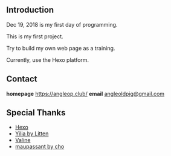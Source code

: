 Introduction
--------------------

Dec 19, 2018 is my first day of programming.

This is my first project.

Try to build my own web page as a training.

Currently, use the Hexo platform.

Contact
--------------------
**homepage** https://angleop.club/
**email** angleoldpig@gmail.com

Special Thanks
--------------------
- [Hexo](https://hexo.io/)
- [Yilia by Litten](https://github.com/litten/hexo-theme-yilia)
- [Valine](https://valine.js.org/)
- [maupassant by cho](https://github.com/pagecho/maupassant)
